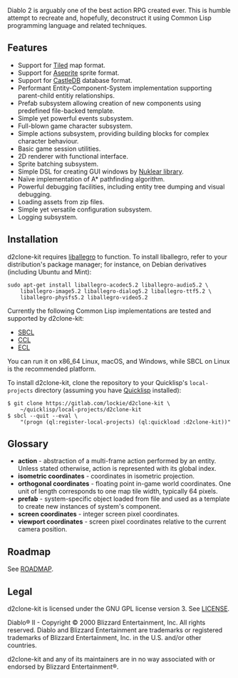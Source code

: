 Diablo 2 is arguably one of the best action RPG created ever. This is humble
attempt to recreate and, hopefully, deconstruct it using Common Lisp
programming language and related techniques.

## Features

* Support for [Tiled](https://www.mapeditor.org) map format.
* Support for [Aseprite](https://aseprite.org) sprite format.
* Support for [CastleDB](http://castledb.org) database format.
* Performant Entity-Component-System implementation supporting
  parent-child entitiy relationships.
* Prefab subsystem allowing creation of new components using
  predefined file-backed template.
* Simple yet powerful events subsystem.
* Full-blown game character subsystem.
* Simple actions subsystem, providing building blocks for complex
  character behaviour.
* Basic game session utilities.
* 2D renderer with functional interface.
* Sprite batching subsystem.
* Simple DSL for creating GUI windows by
  [Nuklear library](https://gitlab.com/lockie/cl-liballegro-nuklear).
* Naïve implementation of A* pathfinding algorithm.
* Powerful debugging facilities, including entity tree dumping and
  visual debugging.
* Loading assets from zip files.
* Simple yet versatile configuration subsystem.
* Logging subsystem.

## Installation
d2clone-kit requires [liballegro](https://liballeg.org) to function. To install
liballegro, refer to your distribution's package manager; for instance, on
Debian derivatives (including Ubuntu and Mint):

```
sudo apt-get install liballegro-acodec5.2 liballegro-audio5.2 \
    liballegro-image5.2 liballegro-dialog5.2 liballegro-ttf5.2 \
    liballegro-physfs5.2 liballegro-video5.2
```

Currently the following Common Lisp implementations are tested and supported by
d2clone-kit:

* [SBCL](http://sbcl.org)
* [CCL](https://ccl.clozure.com)
* [ECL](https://common-lisp.net/project/ecl)

You can run it on x86_64 Linux, macOS, and Windows, while SBCL on Linux is the
recommended platform.

To install d2clone-kit, clone the repository to your Quicklisp's
`local-projects` directory (assuming you have
[Quicklisp](http://quicklisp.org) installed):

```
$ git clone https://gitlab.com/lockie/d2clone-kit \
    ~/quicklisp/local-projects/d2clone-kit
$ sbcl --quit --eval \
    "(progn (ql:register-local-projects) (ql:quickload :d2clone-kit))"
```

## Glossary
* **action** - abstraction of a multi-frame action performed by an
  entity. Unless stated otherwise, action is represented with its global index.
* **isometric coordinates** - coordinates in isometric projection.
* **orthogonal coordinates** - floating point in-game world coordinates. One
  unit of length corresponds to one map tile width, typically 64 pixels.
* **prefab** - system-specific object loaded from file and used as a template
  to create new instances of system's component.
* **screen coordinates** - integer screen pixel coordinates.
* **viewport coordinates** - screen pixel coordinates relative to the current
  camera position.


## Roadmap
See [ROADMAP](https://gitlab.com/lockie/d2clone-kit/-/blob/develop/ROADMAP.org).

## Legal
d2clone-kit is licensed under the GNU GPL license version 3.
See [LICENSE](https://gitlab.com/lockie/d2clone-kit/-/blob/master/LICENSE).

Diablo® II - Copyright © 2000 Blizzard Entertainment, Inc. All rights
reserved. Diablo and Blizzard Entertainment are trademarks or registered
trademarks of Blizzard Entertainment, Inc. in the U.S. and/or other countries.

d2clone-kit and any of its maintainers are in no way associated with or
endorsed by Blizzard Entertainment®.
